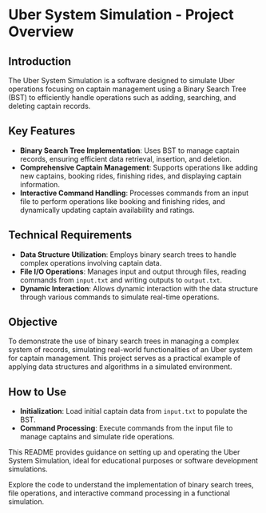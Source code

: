 # Uber System Simulation - Project Overview

## Introduction
The Uber System Simulation is a software designed to simulate Uber operations focusing on captain management using a Binary Search Tree (BST) to efficiently handle operations such as adding, searching, and deleting captain records.

## Key Features

- **Binary Search Tree Implementation**: Uses BST to manage captain records, ensuring efficient data retrieval, insertion, and deletion.
- **Comprehensive Captain Management**: Supports operations like adding new captains, booking rides, finishing rides, and displaying captain information.
- **Interactive Command Handling**: Processes commands from an input file to perform operations like booking and finishing rides, and dynamically updating captain availability and ratings.

## Technical Requirements

- **Data Structure Utilization**: Employs binary search trees to handle complex operations involving captain data.
- **File I/O Operations**: Manages input and output through files, reading commands from `input.txt` and writing outputs to `output.txt`.
- **Dynamic Interaction**: Allows dynamic interaction with the data structure through various commands to simulate real-time operations.

## Objective

To demonstrate the use of binary search trees in managing a complex system of records, simulating real-world functionalities of an Uber system for captain management. This project serves as a practical example of applying data structures and algorithms in a simulated environment.

## How to Use

- **Initialization**: Load initial captain data from `input.txt` to populate the BST.
- **Command Processing**: Execute commands from the input file to manage captains and simulate ride operations.

This README provides guidance on setting up and operating the Uber System Simulation, ideal for educational purposes or software development simulations.

Explore the code to understand the implementation of binary search trees, file operations, and interactive command processing in a functional simulation.

